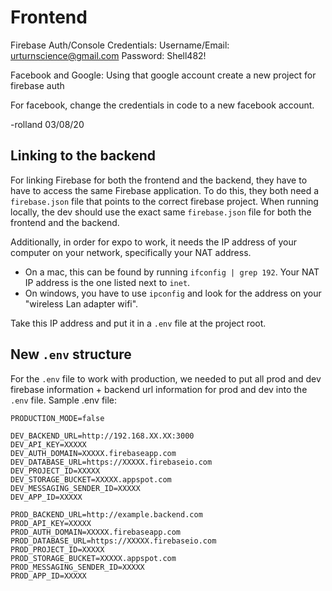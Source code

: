 # Frontend

Firebase Auth/Console Credentials:
Username/Email: urturnscience@gmail.com
Password: Shell482!

Facebook and Google:
Using that google account create a new project for firebase auth

For facebook, change the credentials in code to a new facebook account.

-rolland 03/08/20

## Linking to the backend

For linking Firebase for both the frontend and the backend, they have to have to access the same Firebase application. To do this, they both need a `firebase.json` file that points to the correct firebase project. When running locally, the dev should use the exact same `firebase.json` file for both the frontend and the backend.

Additionally, in order for expo to work, it needs the IP address of your computer on your network, specifically your NAT address.
- On a mac, this can be found by running `ifconfig | grep 192`. Your NAT IP address is the one listed next to `inet`.
- On windows, you have to use `ipconfig` and look for the address on your "wireless Lan adapter wifi".

Take this IP address and put it in a `.env` file at the project root.

## New `.env` structure

For the `.env` file to work with production, we needed to put all prod and dev firebase information + backend url information for prod and dev into the `.env` file. Sample .env file:

```
PRODUCTION_MODE=false

DEV_BACKEND_URL=http://192.168.XX.XX:3000
DEV_API_KEY=XXXXX
DEV_AUTH_DOMAIN=XXXXX.firebaseapp.com
DEV_DATABASE_URL=https://XXXXX.firebaseio.com
DEV_PROJECT_ID=XXXXX
DEV_STORAGE_BUCKET=XXXXX.appspot.com
DEV_MESSAGING_SENDER_ID=XXXXX
DEV_APP_ID=XXXXX

PROD_BACKEND_URL=http://example.backend.com
PROD_API_KEY=XXXXX
PROD_AUTH_DOMAIN=XXXXX.firebaseapp.com
PROD_DATABASE_URL=https://XXXXX.firebaseio.com
PROD_PROJECT_ID=XXXXX
PROD_STORAGE_BUCKET=XXXXX.appspot.com
PROD_MESSAGING_SENDER_ID=XXXXX
PROD_APP_ID=XXXXX
```